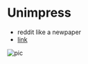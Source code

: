 # Unimpress

- reddit like a newpaper
- [link](https://github.com/thesephist/unim.press)

![pic](https://github.com/thesephist/unim.press/raw/master/static/img/screenshot.jpg)